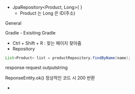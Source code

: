 - JpaRepository<Product, Long>{ }
  - Product 는  Long 은 ID(주소)

General

Gradle - Exisiting Gradle

- Ctrl + Shift + R : 찾는 페이지 찾아줌
- Repository

```java
List<Product> list = productRepository.findByName(name);
```

response request outputstring

ReponseEntity.ok() 정상적인 코드 시 200 반환

- 

